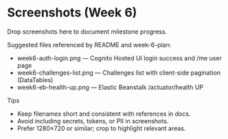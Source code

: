 # Screenshots (Week 6)

Drop screenshots here to document milestone progress.

Suggested files referenced by README and week-6-plan:
- week6-auth-login.png — Cognito Hosted UI login success and /me user page
- week6-challenges-list.png — Challenges list with client-side pagination (DataTables)
- week6-eb-health-up.png — Elastic Beanstalk /actuator/health UP

Tips
- Keep filenames short and consistent with references in docs.
- Avoid including secrets, tokens, or PII in screenshots.
- Prefer 1280×720 or similar; crop to highlight relevant areas.

